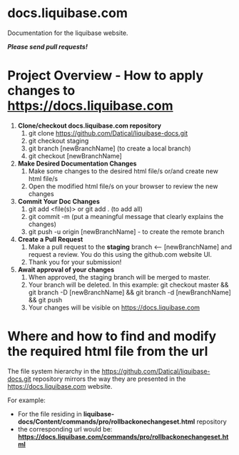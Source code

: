 # docs.liquibase.com

Documentation for the liquibase website.

***Please send pull requests!***

Project Overview - How to apply changes to https://docs.liquibase.com
========================================================================

1. **Clone/checkout docs.liquibase.com repository**
    1. git clone https://github.com/Datical/liquibase-docs.git
    2. git checkout staging
    3. git branch [newBranchName] (to create a local branch)
    4. git checkout [newBranchName]
2. **Make Desired Documentation Changes**
    1. Make some changes to the desired html file/s or/and create new html file/s
    2. Open the modified html file/s on your browser to review the new changes
3. **Commit Your Doc Changes**
    1. git add <file(s)> or git add . (to add all)
    2. git commit -m <message> (put a meaningful message that clearly explains the changes)
    3. git push -u origin [newBranchName] - to create the remote branch
4. **Create a Pull Request**
    1. Make a pull request to the **staging** branch <-- [newBranchName]  and request a review. You do this using the github.com website UI.
    2. Thank you for your submission!
5. **Await approval of your changes**
    1. When approved, the staging branch will be merged to master.
    2. Your branch will be deleted. In this example: git checkout master && git branch -D [newBranchName] && git branch -d [newBranchName] && git push
    3. Your changes will be visible on https://docs.liquibase.com
                                                         
Where and how to find and modify the required html file from the url
====================================================================

The file system hierarchy in the https://github.com/Datical/liquibase-docs.git repository mirrors the way they are presented in the https://docs.liquibase.com website.

For example: 
- For the file residing in **liquibase-docs/Content/commands/pro/rollbackonechangeset.html** repository
- the corresponding url would be: **https://docs.liquibase.com/commands/pro/rollbackonechangeset.html**
